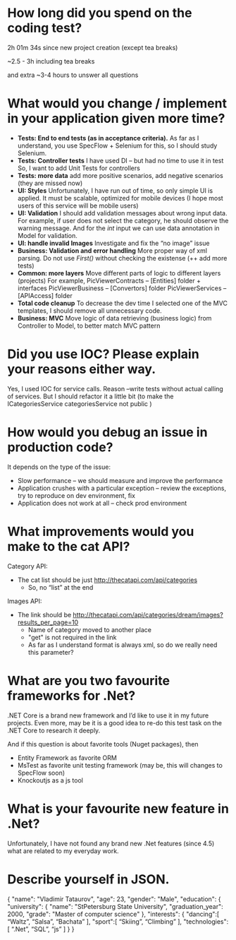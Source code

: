 ﻿# How long did you spend on the coding test?
2h 01m 34s since new project creation (except tea breaks)

~2.5 - 3h including tea breaks

and extra ~3-4 hours to unswer all questions

# What would you change / implement in your application given more time?
* __Tests: End to end tests (as in acceptance criteria).__
As far as I understand, you use SpecFlow + Selenium for this, so I should study Selenium.
* __Tests: Controller tests__
I have used DI – but had no time to use it in test
So, I want to add Unit Tests for controllers
* __Tests: more data__
add more positive scenarios, add negative scenarios (they are missed now)
* __UI: Styles__
Unfortunately, I have run out of time, so only simple UI is applied.
It must be scalable, optimized for mobile devices (I hope most users of this service will be mobile users)
* __UI: Validation__
I should add validation messages about wrong input data.
For example, if user does not select the category, he should observe the warning message.
And for the _int_ input we can use data annotation in Model for validation.
* __UI: handle invalid Images__
Investigate and fix the “no image” issue
* __Business: Validation and error handling__
More proper way of xml parsing.
Do not use _First()_ without checking the existense (++ add more tests)
* __Common: more layers__
Move different parts of logic to different layers (projects)
For example, 
PicViewerContracts – [Entities] folder + interfaces
PicViewerBusiness – [Convertors] folder
PicViewerServices – [APIAccess] folder
* __Total code cleanup__
To decrease the dev time I selected one of the MVC templates, I should remove all unnecessary code.
* __Business: MVC__
Move logic of data retrieving (business logic) from Controller to Model, to better match MVC pattern 

# Did you use IOC? Please explain your reasons either way.
Yes, I used IOC for service calls.
Reason –write tests without actual calling of services.
But I should refactor it a little bit (to make the ICategoriesService categoriesService not public )

# How would you debug an issue in production code?
It depends on the type of the issue:
* Slow performance – we should measure and improve the performance
* Application crushes with a particular exception – review the exceptions, try to reproduce on dev environment, fix
* Application does not work at all – check prod environment

# What improvements would you make to the cat API?
Category API:
* The cat list should be just http://thecatapi.com/api/categories
	* So, no “list” at the end

Images API:
* The link should be http://thecatapi.com/api/categories/dream/images?results_per_page=10
	* Name of category moved to another place
	* "get" is not required in the link
	* As far as I understand format is always xml, so do we really need this parameter?

# What are you two favourite frameworks for .Net?

.NET Core is a brand new framework and I’d like to use it in my future projects.
Even more, may be it is a good idea to re-do this test task on the .NET Core to research it deeply.

And if this question is about favorite tools (Nuget packages), then
* Entity Framework as favorite ORM
* MsTest as favorite unit testing framework (may be, this will changes to SpecFlow soon)
* Knockoutjs as a js tool 

# What is your favourite new feature in .Net?
Unfortunately, I have not found any brand new .Net features (since 4.5) what are related to my everyday work.


# Describe yourself in JSON.
{
   "name": "Vladimir Tataurov",
   "age": 23,
   "gender": "Male",
   "education": {
      "university": {
		"name": "StPetersburg State University",
		"graduation_year": 2000,
		"grade": "Master of computer science"
   },
   "interests": {
      "dancing":[
		“Waltz”,
		“Salsa”,
		“Bachata”
		],
      "sport":[
		“Skiing”,
		“Climbing”
		],
	     "technologies":[
		“.Net”,
		“SQL”,
		“js”
		]
   }
}

